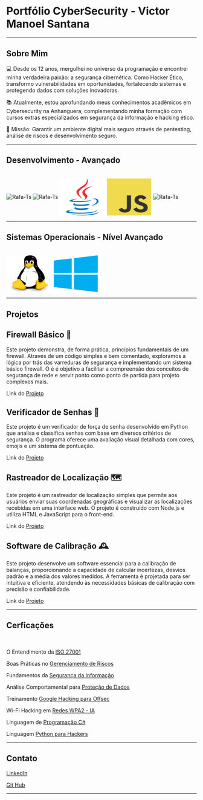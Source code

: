 # Portfólio CyberSecurity - Victor Manoel Santana 

---
    
## Sobre Mim
💻 Desde os 12 anos, mergulhei no universo da programação e encontrei minha verdadeira paixão: a segurança cibernética. Como Hacker Ético, transformo vulnerabilidades em oportunidades, fortalecendo sistemas e protegendo dados com soluções inovadoras.

📚 Atualmente, estou aprofundando meus conhecimentos acadêmicos em Cybersecurity na Anhanguera, complementando minha formação com cursos extras especializados em segurança da informação e hacking ético.

🔐 Missão: Garantir um ambiente digital mais seguro através de pentesting, análise de riscos e desenvolvimento seguro.

---

## Desenvolvimento - Avançado
<div style="display: inline_block"><br>
  <img align="center" alt="Rafa-Ts" height="100" width="120" src="https://cdn.jsdelivr.net/gh/devicons/devicon/icons/python/python-original.svg">
  <img align="center" alt="Rafa-Ts" height="100" width="120" src="https://cdn.jsdelivr.net/gh/devicons/devicon/icons/csharp/csharp-original.svg">
    <img align="center" alt="Rafa-Ts" height="100" width="120" src="https://github.com/devicons/devicon/blob/v2.16.0/icons/java/java-original.svg">
    <img align="center" alt="Rafa-Ts" height="100" width="120" src="https://github.com/devicons/devicon/blob/master/icons/javascript/javascript-original.svg">
  <img align="center" alt="Rafa-Ts" height="100" width="120" src="https://cdn.jsdelivr.net/gh/devicons/devicon/icons/microsoftsqlserver/microsoftsqlserver-plain-wordmark.svg">

---

## Sistemas Operacionais - Nível Avançado
<div style="display: inline_block"><br>
    <img align="center" alt="Rafa-Ts" height="100" width="120" src="https://github.com/devicons/devicon/blob/v2.16.0/icons/linux/linux-original.svg">
    <img align="center" alt="Rafa-Ts" height="100" width="120" src="https://github.com/devicons/devicon/blob/v2.16.0/icons/windows8/windows8-original.svg">
</div>

---

## Projetos 

## Firewall Básico 🧱
Este projeto demonstra, de forma prática, princípios fundamentais de um firewall. Através de um código simples e bem comentado, exploramos a lógica por trás das varreduras de segurança e implementando um sistema básico firewall. O é é objetivo a facilitar a compreensão dos conceitos de segurança de rede e servir ponto como ponto de partida para projeto complexos mais.

<p>Link do <a href="https://github.com/Victor-Santana-2/Firewall-Basic" target="_blank" title="Firewall">Projeto</a></p> 

## Verificador de Senhas 🔑
Este projeto é um verificador de força de senha desenvolvido em Python que analisa e classifica senhas com base em diversos critérios de segurança. O programa oferece uma avaliação visual detalhada com cores, emojis e um sistema de pontuação.

<p>Link do <a href="https://github.com/Victor-Santana-2/password-checker" target="_blank" title="Verificador de Senhas">Projeto</a></p> 

## Rastreador de Localização 🗺️
Este projeto é um rastreador de localização simples que permite aos usuários enviar suas coordenadas geográficas e visualizar as localizações recebidas em uma interface web. O projeto é construído com Node.js e utiliza HTML e JavaScript para o front-end.

<p>Link do <a href="https://github.com/Victor-Santana-2/Location-Capture" target="_blank" title="aplicacao-de-localizacao">Projeto</a></p> 

## Software de Calibração 🕰️
Este projeto desenvolve um software essencial para a calibração de balanças, proporcionando a capacidade de calcular incertezas, desvios padrão e a média dos valores medidos. A ferramenta é projetada para ser intuitiva e eficiente, atendendo às necessidades básicas de calibração com precisão e confiabilidade.

<p>Link do <a href="https://github.com/Victor-Santana-2/Software-Calibracao" target="_blank" title="Softwaredecalibracao">Projeto</a></p> 

---

## Cerficações 
<div style="display: inline_block"><br>
<p> O Entendimento da <a href="https://play.sabergestao.com.br/verify/9c7bcda19e9c528099b473d89d667b6630508302" target="_blank" title="ISO 27001">ISO 27001</a></p>
<p> Boas Práticas no <a href="https://ufc.forlogic.net/verify/Y2VydGlmaWNhdGVfMTIzXzE4NA==" target="_blank" title="Gerenciamento de Riscos">Gerenciamento de Riscos</a></p>
<p> Fundamentos da <a href="https://www.udemy.com/certificate/UC-c440c625-0483-4624-9850-743b36a06020/" target="_blank" title="Segurança da Informação">Segurança da Informação</a></p> 
<p> Análise Comportamental para <a href="https://www.linkedin.com/posts/victor-santana-a823612a6_cybersecurity-comportamental-webinar-activity-7252710600814776320-vtF-?utm_source=share&utm_medium=member_desktop" target="_blank" title="Segurança da Informação">Proteção de Dados</a></p> 
<p> Treinamento <a href="https://xpsec.academy/certificate/2fc5b7ee02" target="_blank" title="Segurança da Informação">Google Hacking para Offsec</a></p> 
<p> Wi-Fi Hacking em <a href="https://xpsec.academy/certificate/93b8937930">Redes WPA2 - IA</a></p> 
<p> Linguagem de <a href="https://www.udemy.com/certificate/UC-c8eda66b-e42a-4cd8-8d2e-392a0b00fdde/">Programação C#</a></p> 
<p> Linguagem <a href="https://www.udemy.com/certificate/UC-bdb6919c-e432-40fd-8de3-63d6da80157f/" target="_blank" title="Segurança da Informação">Python para Hackers</a></p> 

---

## Contato
<p><a href="https://www.linkedin.com/in/victor-santana-a823612a6?utm_source=share&utm_campaign=share_via&utm_content=profile&utm_medium=android_app" target="_blank" title="LinkedIn">LinkedIn</a></p> 
<p><a href="https://github.com/Victor-Santana-2" target="_blank" title="Git Hub">Git Hub</a></p> 

---
